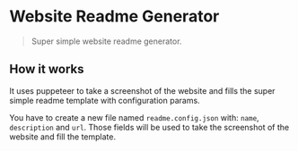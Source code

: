 # Website Readme Generator
> Super simple website readme generator.

## How it works
It uses puppeteer to take a screenshot of the website and fills the super simple readme template with configuration params.

You have to create a new file named `readme.config.json` with: `name`, `description` and `url`.
Those fields will be used to take the screenshot of the website and fill the template.
